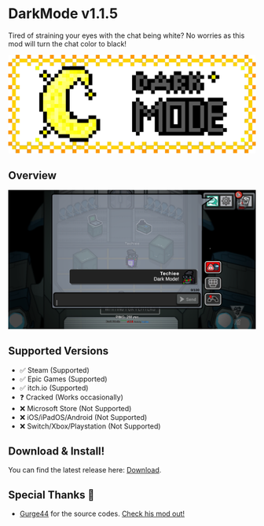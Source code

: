 # DarkMode v1.1.5
Tired of straining your eyes with the chat being white? No worries as this mod will turn the chat color to black!
<p align="center">
   <img src="DarkModeAU.gif">
</p>


## Overview
<p align="center">
   <img src="DarkMode.png">
</p>

## Supported Versions
- ✅ Steam (Supported)
- ✅ Epic Games (Supported)
- ✅ itch.io (Supported)
- ❓ Cracked (Works occasionally)
- ❌ Microsoft Store (Not Supported)
- ❌ iOS/iPadOS/Android (Not Supported)
- ❌ Switch/Xbox/Playstation (Not Supported)

## Download & Install!
You can find the latest release here: [Download](https://github.com/the-real-techiee/DarkModeAU/releases/latest).

## Special Thanks 🙏
* [Gurge44](https://github.com/Gurge44/) for the source codes. [Check his mod out!](https://github.com/Gurge44/EndlessHostRoles)
